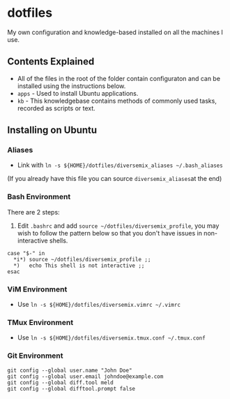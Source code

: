 # dotfiles
My own configuration and knowledge-based installed on all the machines I use.


## Contents Explained

- All of the files in the root of the folder contain configuraton and can be installed using the instructions below.
- `apps` - Used to install Ubuntu applications.
- `kb` - This knowledgebase contains methods of commonly used tasks, recorded as scripts or text.

## Installing on Ubuntu

### Aliases

- Link with `ln -s ${HOME}/dotfiles/diversemix_aliases ~/.bash_aliases` 

(If you already have this file you can source `diversemix_aliases`at the end)

### Bash Environment

There are 2 steps:

1) Edit `.bashrc` and add `source ~/dotfiles/diversemix_profile`, you may wish to follow the pattern below 
so that you don't have issues in non-interactive shells.

```
case "$-" in
  *i*) source ~/dotfiles/diversemix_profile ;;
  *)   echo This shell is not interactive ;;
esac

```

### ViM Environment

- Use `ln -s ${HOME}/dotfiles/diversemix.vimrc ~/.vimrc`

### TMux Environment

- Use `ln -s ${HOME}/dotfiles/diversemix.tmux.conf ~/.tmux.conf`

### Git Environment

```
git config --global user.name "John Doe"
git config --global user.email johndoe@example.com
git config --global diff.tool meld
git config --global difftool.prompt false
```
